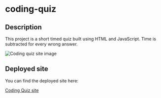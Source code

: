 # coding-quiz

## Description

This project is a short timed quiz built using HTML and JavaScript. Time is subtracted for every wrong answer.  

![Coding quiz site image](coding-quiz-site.png)

## Deployed site
You can find the deployed site here:

[Coding Quiz site](https://www.example.com)
